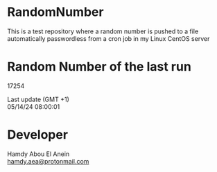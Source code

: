 # RandomNumber    
This is a test repository where a random number is pushed to a file automatically passwordless from a cron job in my Linux CentOS server    
# Random Number of the last run   
17254
      
Last update (GMT +1)    
05/14/24 08:00:01
# Developer    
Hamdy Abou El Anein   
hamdy.aea@protonmail.com
